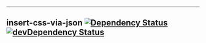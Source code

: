 ---

## insert-css-via-json [![Dependency Status](http://img.shields.io/david/nwux/insert-css-via-json.svg?style=flat-square)](https://david-dm.org/nwux/insert-css-via-json) [![devDependency Status](http://img.shields.io/david/dev/nwux/insert-css-via-json.svg?style=flat-square)](https://david-dm.org/nwux/insert-css-via-json#info=devDependencies) 



